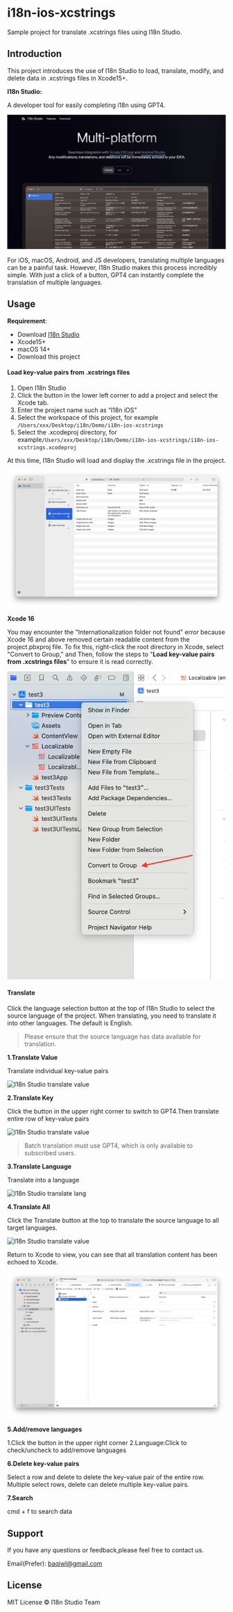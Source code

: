 # i18n-ios-xcstrings

Sample project for translate .xcstrings files using I18n Studio.

## Introduction

This project introduces the use of I18n Studio to load, translate, modify, and delete data in .xcstrings files in Xcode15+.

**I18n Studio:**

A developer tool for easily completing i18n using GPT4.

![I18n Studio](images/screen.webp)

For iOS, macOS, Android, and JS developers, translating multiple languages can be a painful task. However, I18n Studio makes this process incredibly simple. With just a click of a button, GPT4 can instantly complete the translation of multiple languages.

## Usage

**Requirement**:

* Download [I18n Studio](https://i18n.studio)
* Xcode15+
* macOS 14+
* Download this project

#### Load key-value pairs from .xcstrings files

1. Open I18n Studio
2. Click the button in the lower left corner to add a project and select the Xcode tab.
3. Enter the project name such as “I18n iOS”
4. Select the workspace of this project, for example `/Users/xxx/Desktop/i18n/Demo/i18n-ios-xcstrings`
5. Select the .xcodeproj directory, for example`/Users/xxx/Desktop/i18n/Demo/i18n-ios-xcstrings/i18n-ios-xcstrings.xcodeproj`

At this time, I18n Studio will load and display the .xcstrings file in the project.

![I18n Studio display key-value pairs](images/load-xcstrings.webp)


**Xcode 16**

You may encounter the "Internationalization folder not found" error because Xcode 16 and above removed certain readable content from the project.pbxproj file. To fix this, right-click the root directory in Xcode, select "Convert to Group," and Then, follow the steps to "**Load key-value pairs from .xcstrings files**" to ensure it is read correctly.

![I18n Studio translate value](images/fix-xcode16.png)

#### Translate

Click the language selection button at the top of I18n Studio to select the source language of the project. When translating, you need to translate it into other languages. The default is English.

> Please ensure that the source language has data available for translation.

**1.Translate Value**

Translate individual key-value pairs

![I18n Studio translate value](images/translate-value.gif)

**2.Translate Key**

Click the button in the upper right corner to switch to GPT4.Then translate entire row of key-value pairs

![I18n Studio translate value](images/translate-key.gif)

> Batch translation must use GPT4, which is only available to subscribed users.

**3.Translate Language**

Translate into a language

![I18n Studio translate lang](images/translate-language.gif)

**4.Translate All**

Click the Translate button at the top to translate the source language to all target languages.

![I18n Studio translate value](images/translate-all.gif)

Return to Xcode to view, you can see that all translation content has been echoed to Xcode.

![I18n Studio Xcode Preview](images/translate-xcode-preview.webp)

**5.Add/remove languages**

1.Click the button in the upper right corner
2.Language:Click to check/uncheck to add/remove languages

**6.Delete key-value pairs**

Select a row and delete to delete the key-value pair of the entire row.
Multiple select rows, delete can delete multiple key-value pairs.

**7.Search**

cmd + f to search data

## Support

 If you have any questions or feedback,please feel free to contact us.

Email(Prefer): [baqiwl@gmail.com](mailto:baqiwl@gmail.com)

## License

MIT License © I18n Studio Team
